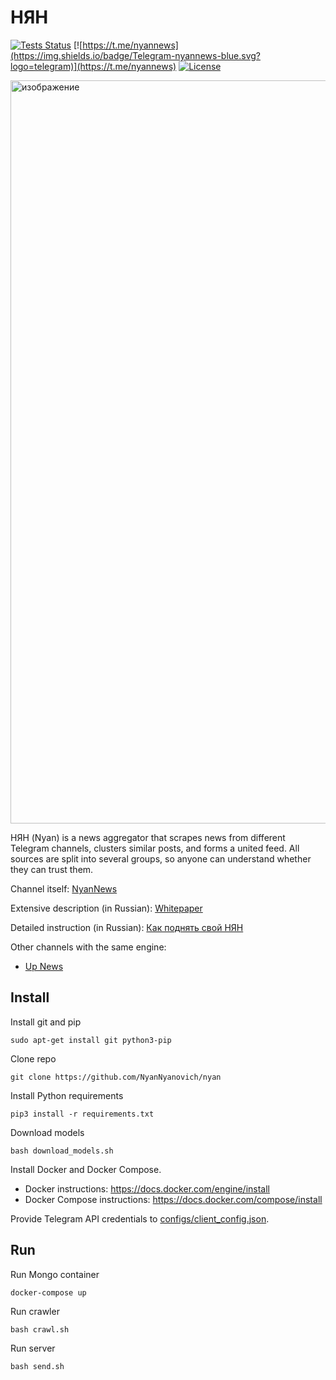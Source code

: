 # НЯН

[![Tests Status](https://github.com/NyanNyanovich/nyan/actions/workflows/python.yml/badge.svg)](https://github.com/NyanNyanovich/nyan/actions/workflows/python.yml)
[![https://t.me/nyannews](https://img.shields.io/badge/Telegram-nyannews-blue.svg?logo=telegram)](https://t.me/nyannews)
[![License](https://img.shields.io/github/license/NyanNyanovich/nyan)](https://github.com/NyanNyanovich/nyan/blob/master/LICENSE)

<img width="1189" alt="изображение" src="https://user-images.githubusercontent.com/104140467/193427932-f5b3ecdd-835f-493f-9901-553c03bdff9b.png">

НЯН (Nyan) is a news aggregator that scrapes news from different Telegram channels, clusters similar posts, and forms a united feed. All sources are split into several groups, so anyone can understand whether they can trust them.

Channel itself: [NyanNews](https://t.me/nyannews)

Extensive description (in Russian): [Whitepaper](https://telegra.ph/NYAN-Whitepaper-04-03)

Detailed instruction (in Russian): [Как поднять свой НЯН](https://github.com/NyanNyanovich/nyan/wiki/%D0%9A%D0%B0%D0%BA-%D0%BF%D0%BE%D0%B4%D0%BD%D1%8F%D1%82%D1%8C-%D1%81%D0%B2%D0%BE%D0%B9-%D0%9D%D0%AF%D0%9D)

Other channels with the same engine:
* [Up News](https://t.me/upnewsua)



## Install

Install git and pip
```
sudo apt-get install git python3-pip
```

Clone repo
```
git clone https://github.com/NyanNyanovich/nyan
```

Install Python requirements
```
pip3 install -r requirements.txt
```

Download models
```
bash download_models.sh
```

Install Docker and Docker Compose.
* Docker instructions: https://docs.docker.com/engine/install
* Docker Compose instructions: https://docs.docker.com/compose/install

Provide Telegram API credentials to [configs/client_config.json](https://github.com/NyanNyanovich/nyan/blob/main/configs/client_config.json).

## Run

Run Mongo container
```
docker-compose up
```

Run crawler
```
bash crawl.sh
```

Run server
```
bash send.sh
```
